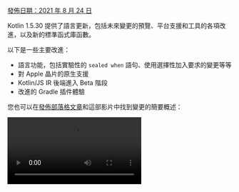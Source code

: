 [//]: # (title: Kotlin 1.5.30 的新功能)

[發佈日期：2021 年 8 月 24 日](releases.md#release-details)

Kotlin 1.5.30 提供了語言更新，包括未來變更的預覽、平台支援和工具的各項改進，以及新的標準函式庫函數。

以下是一些主要改進：
* 語言功能，包括實驗性的 `sealed when` 語句、使用選擇性加入要求的變更等等
* 對 Apple 晶片的原生支援
* Kotlin/JS IR 後端進入 Beta 階段
* 改進的 Gradle 插件體驗

您也可以在[發佈部落格文章](https://blog.jetbrains.com/kotlin/2021/08/kotlin-1-5-30-released/)和這部影片中找到變更的簡要概述：

<video src="https://www.youtube.com/v/rNbb3A9IdOo" title="Kotlin 1.5.30"/>

## 語言功能

Kotlin 1.5.30 呈現了未來語言變更的預覽，並改進了選擇性加入要求機制和型別推斷：
* [針對 `sealed` 類別和布林主體的詳盡 `when` 語句](#exhaustive-when-statements-for-sealed-and-boolean-subjects)
* [暫停函式作為超型別](#suspending-functions-as-supertypes)
* [要求對實驗性 API 的隱式使用進行選擇性加入](#requiring-opt-in-on-implicit-usages-of-experimental-apis)
* [針對不同目標使用選擇性加入要求註解的變更](#changes-to-using-opt-in-requirement-annotations-with-different-targets)
* [遞迴泛型型別的型別推斷改進](#improvements-to-type-inference-for-recursive-generic-types)
* [消除建構器推斷限制](#eliminating-builder-inference-restrictions)

### 針對 `sealed` 類別和布林主體的詳盡 `when` 語句

> 對於 `sealed`（詳盡）`when` 語句的支援是[實驗性](components-stability.md)的。它可能會隨時被移除或變更。
> 需要選擇性加入（詳情請見下文），您應僅用於評估目的。我們非常感謝您在 [YouTrack](https://youtrack.jetbrains.com/issue/KT-12380) 上提供回饋。
>
{style="warning"}

一個「詳盡的」 [`when`](control-flow.md#when-expressions-and-statements) 語句包含其主體所有可能型別或值的分支，或者針對特定型別並包含一個 `else` 分支以涵蓋任何其餘情況。

我們計劃很快禁止非詳盡的 `when` 語句，以使行為與 `when` 表達式保持一致。為了確保平穩遷移，您可以配置編譯器，使其在遇到帶有 `sealed` 類別或布林的非詳盡 `when` 語句時報告警告。此類警告將在 Kotlin 1.6 中預設出現，並將在稍後成為錯誤。

> 列舉 (Enums) 已會收到警告。
>
{style="note"}

```kotlin
sealed class Mode {
    object ON : Mode()
    object OFF : Mode()
}

fun main() {
    val x: Mode = Mode.ON
    when (x) { 
        Mode.ON -> println("ON")
    }
// WARNING: Non exhaustive 'when' statements on sealed classes/interfaces 
// will be prohibited in 1.7, add an 'OFF' or 'else' branch instead

    val y: Boolean = true
    when (y) {  
        true -> println("true")
    }
// WARNING: Non exhaustive 'when' statements on Booleans will be prohibited 
// in 1.7, add a 'false' or 'else' branch instead
}
```

要在 Kotlin 1.5.30 中啟用此功能，請使用語言版本 `1.6`。您也可以透過啟用[漸進模式](whatsnew13.md#progressive-mode)將警告變更為錯誤。

<tabs group="build-script">
<tab title="Kotlin" group-key="kotlin">

```kotlin
kotlin {
    sourceSets.all {
        languageSettings.apply {
            languageVersion = "1.6"
            //progressiveMode = true // false by default
        }
    }
}
```

</tab>
<tab title="Groovy" group-key="groovy">

```groovy
kotlin {
    sourceSets.all {
        languageSettings {
            languageVersion = '1.6'
            //progressiveMode = true // false by default
        }
    }
}
```

</tab>
</tabs>

### 暫停函式作為超型別

> 對於暫停函式作為超型別的支援是[實驗性](components-stability.md)的。它可能會隨時被移除或變更。
> 需要選擇性加入（詳情請見下文），您應僅用於評估目的。我們非常感謝您在 [YouTrack](https://youtrack.jetbrains.com/issue/KT-18707) 上提供回饋。
>
{style="warning"}

Kotlin 1.5.30 提供了在某些限制下將 `suspend` 函式型別用作超型別的預覽功能。

```kotlin
class MyClass: suspend () -> Unit {
    override suspend fun invoke() { TODO() }
}
```

使用 `-language-version 1.6` 編譯器選項來啟用該功能：

<tabs group="build-script">
<tab title="Kotlin" group-key="kotlin">

```kotlin
kotlin {
    sourceSets.all {
        languageSettings.apply {
            languageVersion = "1.6"
        }
    }
}
```

</tab>
<tab title="Groovy" group-key="groovy">

```groovy
kotlin {
    sourceSets.all {
        languageSettings {
            languageVersion = '1.6'
        }
    }
}
```

</tab>
</tabs>

該功能有以下限制：
* 您不能將普通的函式型別和 `suspend` 函式型別混合作為超型別。這是由於 JVM 後端中 `suspend` 函式型別的實作細節所致。它們在其中被表示為帶有標記介面的普通函式型別。由於標記介面，無法區分哪些超介面是 `suspend` 的，哪些是普通的。
* 您不能使用多個 `suspend` 函式超型別。如果存在型別檢查，您也不能使用多個普通的函式超型別。

### 要求對實驗性 API 的隱式使用進行選擇性加入

> 選擇性加入要求機制是[實驗性](components-stability.md)的。
> 它可能會隨時變更。 [了解如何選擇性加入](opt-in-requirements.md)。
> 僅用於評估目的。我們非常感謝您在 [YouTrack](https://youtrack.jetbrains.com/issues/KT) 上提供回饋。
>
{style="warning"}

函式庫的作者可以將實驗性 API 標記為[需要選擇性加入](opt-in-requirements.md#create-opt-in-requirement-annotations)，以告知使用者其實驗性狀態。當使用該 API 時，編譯器會發出警告或錯誤，並要求[明確同意](opt-in-requirements.md#opt-in-to-api)以抑制它。

在 Kotlin 1.5.30 中，編譯器將簽章中包含實驗性型別的任何聲明視為實驗性。也就是說，即使聲明未明確標記為需要選擇性加入，它也要求對實驗性 API 的隱式使用進行選擇性加入。例如，如果函式的回傳型別被標記為實驗性 API 元素，則該函式的使用需要您選擇性加入。

```kotlin
// Library code

@RequiresOptIn(message = "This API is experimental.")
@Retention(AnnotationRetention.BINARY)
@Target(AnnotationTarget.CLASS)
annotation class MyDateTime // Opt-in requirement annotation

@MyDateTime
class DateProvider // A class requiring opt-in

// Client code

// Warning: experimental API usage
fun createDateSource(): DateProvider { /* ... */ }

fun getDate(): Date {
    val dateSource = createDateSource() // Also warning: experimental API usage
    // ... 
}
```

了解更多關於[選擇性加入要求](opt-in-requirements.md)的資訊。

### 針對不同目標使用選擇性加入要求註解的變更

> 選擇性加入要求機制是[實驗性](components-stability.md)的。
> 它可能會隨時變更。 [了解如何選擇性加入](opt-in-requirements.md)。
> 僅用於評估目的。我們非常感謝您在 [YouTrack](https://youtrack.jetbrains.com/issues/KT) 上提供回饋。
>
{style="warning"}

Kotlin 1.5.30 針對在不同[目標](https://kotlinlang.org/api/latest/jvm/stdlib/kotlin.annotation/-target/)上使用和聲明選擇性加入要求註解，引入了新的規則。編譯器現在會針對在編譯時難以處理的使用案例報告錯誤。在 Kotlin 1.5.30 中：
* 禁止在使用點標記局部變數和值參數與選擇性加入要求註解。
* 只有當其基本聲明也被標記時，才允許標記覆寫。
* 禁止標記支援欄位和 getter。您可以改為標記基本屬性。
* 禁止在選擇性加入要求註解聲明點設定 `TYPE` 和 `TYPE_PARAMETER` 註解目標。

了解更多關於[選擇性加入要求](opt-in-requirements.md)的資訊。

### 遞迴泛型型別的型別推斷改進

在 Kotlin 和 Java 中，您可以定義一個遞迴泛型型別，該型別在其型別參數中引用自身。在 Kotlin 1.5.30 中，Kotlin 編譯器可以僅根據相應型別參數的上限來推斷型別引數，如果它是遞迴泛型型別。這使得創建各種遞迴泛型型別的模式成為可能，這些模式在 Java 中常用於建構器 API。

```kotlin
// Kotlin 1.5.20
val containerA = PostgreSQLContainer<Nothing>(DockerImageName.parse("postgres:13-alpine")).apply {
    withDatabaseName("db")
    withUsername("user")
    withPassword("password")
    withInitScript("sql/schema.sql")
}

// Kotlin 1.5.30
val containerB = PostgreSQLContainer(DockerImageName.parse("postgres:13-alpine"))
    .withDatabaseName("db")
    .withUsername("user")
    .withPassword("password")
    .withInitScript("sql/schema.sql")
```

您可以透過傳遞 `-Xself-upper-bound-inference` 或 `-language-version 1.6` 編譯器選項來啟用這些改進。請參閱 [此 YouTrack 議題](https://youtrack.jetbrains.com/issue/KT-40804) 中新支援使用案例的其他範例。

### 消除建構器推斷限制

建構器推斷是一種特殊型別的型別推斷，它允許您根據其 Lambda 引數內其他呼叫的型別資訊來推斷呼叫的型別引數。這在呼叫泛型建構器函式（例如 [`buildList()`](https://kotlinlang.org/api/latest/jvm/stdlib/kotlin.collections/build-list.html) 或 [`sequence()`](https://kotlinlang.org/api/latest/jvm/stdlib/kotlin.sequences/sequence.html)）時非常有用：`buildList { add("string") }`。

在此類 Lambda 引數內部，先前對使用建構器推斷嘗試推斷的型別資訊存在限制。這意味著您只能指定它而不能取得它。例如，您不能在 `buildList()` 的 Lambda 引數內部呼叫 [`get()`](https://kotlinlang.org/api/latest/jvm/stdlib/kotlin.collections/-list/get.html) 而不明確指定型別引數。

Kotlin 1.5.30 透過 `-Xunrestricted-builder-inference` 編譯器選項移除了這些限制。添加此選項以啟用先前禁止在泛型建構器函式的 Lambda 引數內部進行的呼叫：

```kotlin
@kotlin.ExperimentalStdlibApi
val list = buildList {
    add("a")
    add("b")
    set(1, null)
    val x = get(1)
    if (x != null) {
        removeAt(1)
    }
}

@kotlin.ExperimentalStdlibApi
val map = buildMap {
    put("a", 1)
    put("b", 1.1)
    put("c", 2f)
}
```

此外，您也可以使用 `-language-version 1.6` 編譯器選項啟用此功能。

## Kotlin/JVM

透過 Kotlin 1.5.30，Kotlin/JVM 獲得了以下功能：
* [註解類別的實例化](#instantiation-of-annotation-classes)
* [改進的空值性註解支援配置](#improved-nullability-annotation-support-configuration)

有關 JVM 平台上 Kotlin Gradle 插件更新的資訊，請參閱 [Gradle](#gradle) 部分。

### 註解類別的實例化

> 註解類別的實例化是[實驗性](components-stability.md)的。它可能會隨時被移除或變更。
> 需要選擇性加入（詳情請見下文），您應僅用於評估目的。我們非常感謝您在 [YouTrack](https://youtrack.jetbrains.com/issue/KT-45395) 上提供回饋。
>
{style="warning"}

透過 Kotlin 1.5.30，您現在可以在任意程式碼中呼叫[註解類別](annotations.md)的建構函式以取得結果實例。此功能涵蓋了與 Java 慣例相同的用例，該慣例允許實作註解介面。

```kotlin
annotation class InfoMarker(val info: String)

fun processInfo(marker: InfoMarker) = ...

fun main(args: Array<String>) {
    if (args.size != 0)
        processInfo(getAnnotationReflective(args))
    else
        processInfo(InfoMarker("default"))
}
```

使用 `-language-version 1.6` 編譯器選項來啟用此功能。請注意，所有目前的註解類別限制，例如定義非 `val` 參數或與次級建構函式不同的成員的限制，仍然保持不變。

在[此 KEEP](https://github.com/Kotlin/KEEP/blob/master/proposals/annotation-instantiation.md) 中了解更多關於註解類別實例化的資訊。

### 改進的空值性註解支援配置

Kotlin 編譯器可以讀取各種型別的[空值性註解](java-interop.md#nullability-annotations)以從 Java 取得空值性資訊。此資訊允許它在呼叫 Java 程式碼時報告 Kotlin 中的空值性不匹配。

在 Kotlin 1.5.30 中，您可以指定編譯器是否根據來自特定型別的空值性註解的資訊報告空值性不匹配。只需使用編譯器選項 `-Xnullability-annotations=@<package-name>:<report-level>`。在引數中，指定完全合格的空值性註解套件以及以下報告級別之一：
* `ignore` 以忽略空值性不匹配
* `warn` 以報告警告
* `strict` 以報告錯誤。

請參閱[支援的空值性註解的完整列表](java-interop.md#nullability-annotations)及其完全合格的套件名稱。

以下是一個範例，展示如何為新支援的 [RxJava](https://github.com/ReactiveX/RxJava) 3 空值性註解啟用錯誤報告：`-Xnullability-annotations=@io.reactivex.rxjava3.annotations:strict`。請注意，所有此類空值性不匹配預設為警告。

## Kotlin/Native

Kotlin/Native 獲得了各種變更和改進：
* [Apple 晶片支援](#apple-silicon-support)
* [改進的 CocoaPods Gradle 插件的 Kotlin DSL](#improved-kotlin-dsl-for-the-cocoapods-gradle-plugin)
* [與 Swift 5.5 `async/await` 的實驗性互通性](#experimental-interoperability-with-swift-5-5-async-await)
* [改進的 Swift/Objective-C 物件和伴隨物件映射](#improved-swift-objective-c-mapping-for-objects-and-companion-objects)
* [針對 MinGW 目標棄用不含匯入函式庫的 DLL 連結](#deprecation-of-linkage-against-dlls-without-import-libraries-for-mingw-targets)

### Apple 晶片支援

Kotlin 1.5.30 引入了對 [Apple 晶片](https://support.apple.com/en-us/HT211814)的原生支援。

先前，Kotlin/Native 編譯器和工具需要在 Apple 晶片主機上工作時的 [Rosetta 轉譯環境](https://developer.apple.com/documentation/apple-silicon/about-the-rosetta-translation-environment)。在 Kotlin 1.5.30 中，不再需要轉譯環境 – 編譯器和工具可以在 Apple 晶片硬體上執行，無需任何額外操作。

我們還引入了新的目標，使 Kotlin 程式碼在 Apple 晶片上原生執行：
* `macosArm64`
* `iosSimulatorArm64`
* `watchosSimulatorArm64`
* `tvosSimulatorArm64`

它們在基於 Intel 和 Apple 晶片的主機上都可用。所有現有目標在 Apple 晶片主機上也可用。

請注意，在 1.5.30 中，我們僅在 `kotlin-multiplatform` Gradle 插件中為 Apple 晶片目標提供了基本支援。特別是，新的模擬器目標未包含在 `ios`、`tvos` 和 `watchos` 目標捷徑中。
我們將繼續努力改進新目標的使用者體驗。

### 改進的 CocoaPods Gradle 插件的 Kotlin DSL

#### Kotlin/Native 框架的新參數

Kotlin 1.5.30 引入了改進的 CocoaPods Gradle 插件 DSL，用於 Kotlin/Native 框架。除了框架名稱外，您還可以在 Pod 配置中指定其他參數：
* 指定框架的動態或靜態版本
* 明確啟用匯出依賴項
* 啟用 Bitcode 嵌入

要使用新的 DSL，請將您的專案更新到 Kotlin 1.5.30，並在 `build.gradle(.kts)` 檔案的 `cocoapods` 部分中指定參數：

```kotlin
cocoapods {
    frameworkName = "MyFramework" // This property is deprecated 
    // and will be removed in future versions
    // New DSL for framework configuration:
    framework {
        // All Framework properties are supported
        // Framework name configuration. Use this property instead of 
        // deprecated 'frameworkName'
        baseName = "MyFramework"
        // Dynamic framework support
        isStatic = false
        // Dependency export
        export(project(":anotherKMMModule"))
        transitiveExport = false // This is default.
        // Bitcode embedding
        embedBitcode(BITCODE)
    }
}
```

#### 支援 Xcode 配置的自訂名稱

Kotlin CocoaPods Gradle 插件支援 Xcode 建置配置中的自訂名稱。如果您在 Xcode 中為建置配置使用特殊名稱，例如 `Staging`，這也將有所幫助。

要指定自訂名稱，請在 `build.gradle(.kts)` 檔案的 `cocoapods` 部分中使用 `xcodeConfigurationToNativeBuildType` 參數：

```kotlin
cocoapods {
    // Maps custom Xcode configuration to NativeBuildType
    xcodeConfigurationToNativeBuildType["CUSTOM_DEBUG"] = NativeBuildType.DEBUG
    xcodeConfigurationToNativeBuildType["CUSTOM_RELEASE"] = NativeBuildType.RELEASE
}
```

此參數不會出現在 Podspec 檔案中。當 Xcode 執行 Gradle 建置過程時，Kotlin CocoaPods Gradle 插件將選擇必要的原生建置型別。

> 無需聲明 `Debug` 和 `Release` 配置，因為它們預設受支援。
>
{style="note"}

### 與 Swift 5.5 `async/await` 的實驗性互通性

> 與 Swift `async/await` 的並發互通性是[實驗性](components-stability.2md)的。它可能會隨時被移除或變更。
> 您應僅用於評估目的。我們非常感謝您在 [YouTrack](https://youtrack.jetbrains.com/issue/KT-47610) 上提供回饋。
>
{style="warning"}

我們在 1.4.0 中添加了[支援從 Objective-C 和 Swift 呼叫 Kotlin 的暫停函式](whatsnew14.md#support-for-kotlin-s-suspending-functions-in-swift-and-objective-c)，現在我們正在改進它，以跟上 Swift 5.5 的新功能 – [帶有 `async` 和 `await` 修飾符的並發](https://github.com/apple/swift-evolution/blob/main/proposals/0296-async-await.md)。

Kotlin/Native 編譯器現在會為具有可空回傳型別的暫停函式，在生成的 Objective-C 標頭中發出 `_Nullable_result` 屬性。這使得從 Swift 呼叫它們作為 `async` 函式時，可以具有適當的空值性。

請注意，此功能是實驗性的，未來可能會受到 Kotlin 和 Swift 變更的影響。目前，我們提供此功能的預覽，它具有某些限制，我們渴望聽到您的想法。在[此 YouTrack 議題](https://youtrack.jetbrains.com/issue/KT-47610) 中了解其目前狀態並留下您的回饋。

### 改進的 Swift/Objective-C 物件和伴隨物件映射

現在，以對於原生 iOS 開發人員更直觀的方式取得物件和伴隨物件。例如，如果您在 Kotlin 中有以下物件：

```kotlin
object MyObject {
    val x = "Some value"
}

class MyClass {
    companion object {
        val x = "Some value"
    }
}
```

要在 Swift 中存取它們，您可以使用 `shared` 和 `companion` 屬性：

```swift
MyObject.shared
MyObject.shared.x
MyClass.companion
MyClass.Companion.shared
```

了解更多關於 [Swift/Objective-C 互通性](native-objc-interop.md)的資訊。

### 針對 MinGW 目標棄用不含匯入函式庫的 DLL 連結

[LLD](https://lld.llvm.org/) 是 LLVM 專案中的連結器，我們計劃開始在 Kotlin/Native 中將其用於 MinGW 目標，因為它比預設的 ld.bfd 具有優勢 – 主要在於其更好的效能。

然而，最新穩定版 LLD 不支援針對 MinGW (Windows) 目標直接連結 DLL。此類連結需要使用[匯入函式庫](https://stackoverflow.com/questions/3573475/how-does-the-import-library-work-details/3573527#3573527)。儘管 Kotlin/Native 1.5.30 不需要它們，但我們正在添加警告以告知您此類用法與未來將成為 MinGW 預設連結器的 LLD 不兼容。

請在[此 YouTrack 議題](https://youtrack.jetbrains.com/issue/KT-47605) 中分享您對過渡到 LLD 連結器的想法和疑慮。

## Kotlin 多平台

1.5.30 為 Kotlin 多平台帶來了以下顯著更新：
* [在共享原生程式碼中使用自訂 `cinterop` 函式庫的能力](#ability-to-use-custom-cinterop-libraries-in-shared-native-code)
* [支援 XCFrameworks](#support-for-xcframeworks)
* [Android 構件的新預設發佈設定](#new-default-publishing-setup-for-android-artifacts)

### 在共享原生程式碼中使用自訂 `cinterop` 函式庫的能力

Kotlin 多平台提供了一個[選項](https://www.jetbrains.com/help/kotlin-multiplatform-dev/multiplatform-share-on-platforms.html#connect-platform-specific-libraries)，可以在共享原始碼集中使用平台相關的 interop 函式庫。在 1.5.30 之前，這僅適用於 Kotlin/Native 發行版隨附的[平台函式庫](native-platform-libs.md)。從 1.5.30 開始，您可以將其與您的自訂 `cinterop` 函式庫一起使用。要啟用此功能，請在您的 `gradle.properties` 中添加 `kotlin.mpp.enableCInteropCommonization=true` 屬性：

```none
kotlin.mpp.enableGranularSourceSetsMetadata=true
kotlin.native.enableDependencyPropagation=false
kotlin.mpp.enableCInteropCommonization=true
```

### 支援 XCFrameworks

所有 Kotlin 多平台專案現在都可以將 XCFrameworks 作為輸出格式。Apple 引入 XCFrameworks 作為通用 (fat) 框架的替代品。藉助 XCFrameworks，您可以：
* 將所有目標平台和架構的邏輯收集到一個單一捆綁包中。
* 無需在將應用程式發佈到 App Store 之前移除所有不必要的架構。

如果您希望將 Kotlin 框架用於 Apple M1 上的裝置和模擬器，XCFrameworks 非常有用。

要使用 XCFrameworks，請更新您的 `build.gradle(.kts)` 腳本：

<tabs group="build-script">
<tab title="Kotlin" group-key="kotlin">

```kotlin
import org.jetbrains.kotlin.gradle.plugin.mpp.apple.XCFramework

plugins {
    kotlin("multiplatform")
}

kotlin {
    val xcf = XCFramework()
  
    ios {
        binaries.framework {
            baseName = "shared"
            xcf.add(this)
        }
    }
    watchos {
        binaries.framework {
            baseName = "shared"
            xcf.add(this)
        }
    }
    tvos {
        binaries.framework {
            baseName = "shared"
            xcf.add(this)
        }
    }
}
```

</tab>
<tab title="Groovy" group-key="groovy">

```groovy
import org.jetbrains.kotlin.gradle.plugin.mpp.apple.XCFrameworkConfig

plugins {
    id 'org.jetbrains.kotlin.multiplatform'
}

kotlin {
    def xcf = new XCFrameworkConfig(project)

    ios {
        binaries.framework {
            baseName = "shared"
            xcf.add(it)
        }
    }
    watchos {
        binaries.framework {
            baseName = "shared"
            xcf.add(it)
        }
    }
    tvos {
        binaries.framework {
            baseName = "shared"
            xcf.add(it)
        }
    }
}
```

</tab>
</tabs>

當您聲明 XCFrameworks 時，將註冊以下新的 Gradle 任務：
* `assembleXCFramework`
* `assembleDebugXCFramework` (額外的偵錯構件，[包含 dSYMs](native-ios-symbolication.md))
* `assembleReleaseXCFramework`

在[此 WWDC 影片](https://developer.apple.com/videos/play/wwdc2019/416/)中了解更多關於 XCFrameworks 的資訊。

### Android 構件的新預設發佈設定

使用 `maven-publish` Gradle 插件，您可以透過在建置腳本中指定 [Android 變體](https://developer.android.com/studio/build/build-variants)名稱來[發佈您的多平台函式庫以用於 Android 目標](https://www.jetbrains.com/help/kotlin-multiplatform-dev/multiplatform-publish-lib-setup.html#publish-an-android-library)。Kotlin Gradle 插件將自動生成發佈內容。

在 1.5.30 之前，生成的發佈[中繼資料](https://docs.gradle.org/current/userguide/publishing_gradle_module_metadata.html)包含每個已發佈 Android 變體的建置型別屬性，使其僅與函式庫消費者使用的相同建置型別兼容。Kotlin 1.5.30 引入了新的預設發佈設定：
* 如果專案發佈的所有 Android 變體都具有相同的建置型別屬性，則已發佈的變體將不具有建置型別屬性，並且將與任何建置型別兼容。
* 如果已發佈的變體具有不同的建置型別屬性，則只有那些具有 `release` 值的變體將在沒有建置型別屬性的情況下發佈。這使得 `release` 變體與消費者端的任何建置型別兼容，而其他非 `release` 變體將僅與相符的消費者建置型別兼容。

要選擇退出並保留所有變體的建置型別屬性，您可以設定此 Gradle 屬性：`kotlin.android.buildTypeAttribute.keep=true`。

## Kotlin/JS

Kotlin/JS 在 1.5.30 中有兩項主要改進：
* [JS IR 編譯器後端進入 Beta 階段](#js-ir-compiler-backend-reaches-beta)
* [使用 Kotlin/JS IR 後端的應用程式提供更好的偵錯體驗](#better-debugging-experience-for-applications-with-the-kotlin-js-ir-backend)

### JS IR 編譯器後端進入 Beta 階段

基於 IR 的[編譯器後端](whatsnew14.md#unified-backends-and-extensibility)（在 1.4.0 中以 [Alpha](components-stability.md) 形式引入，用於 Kotlin/JS）已進入 Beta 階段。

先前，我們發佈了 [JS IR 後端遷移指南](js-ir-migration.md)，以幫助您將專案遷移到新的後端。現在，我們想介紹 [Kotlin/JS 檢查套件](https://plugins.jetbrains.com/plugin/17183-kotlin-js-inspection-pack/) IDE 插件，它直接在 IntelliJ IDEA 中顯示所需的變更。

### 使用 Kotlin/JS IR 後端的應用程式提供更好的偵錯體驗

Kotlin 1.5.30 為 Kotlin/JS IR 後端帶來了 JavaScript 原始碼映射生成。這將在使用 IR 後端時改進 Kotlin/JS 的偵錯體驗，提供完整的偵錯支援，包括中斷點、單步執行以及帶有適當原始碼參考的可讀堆疊追蹤。

了解如何在[瀏覽器或 IntelliJ IDEA Ultimate 中偵錯 Kotlin/JS](js-debugging.md)。

## Gradle

作為我們[改進 Kotlin Gradle 插件使用者體驗](https://youtrack.jetbrains.com/issue/KT-45778)使命的一部分，我們實作了以下功能：
* [支援 Java 工具鏈](#support-for-java-toolchains)，其中包括[針對較舊 Gradle 版本的 `UsesKotlinJavaToolchain` 介面，指定 JDK 主目錄的能力](#ability-to-specify-jdk-home-with-useskotlinjavatoolchain-interface)
* [更輕鬆地明確指定 Kotlin 守護行程的 JVM 參數](#easier-way-to-explicitly-specify-kotlin-daemon-jvm-arguments)

### 支援 Java 工具鏈

Gradle 6.7 引入了「[Java 工具鏈支援](https://docs.gradle.org/current/userguide/toolchains.html)」功能。
使用此功能，您可以：
* 使用與 Gradle 不同的 JDK 和 JRE 執行編譯、測試和可執行檔。
* 使用未發佈的語言版本編譯和測試程式碼。

透過工具鏈支援，Gradle 可以自動偵測本地 JDK 並安裝建置所需的缺失 JDK。現在，Gradle 本身可以在任何 JDK 上執行，並且仍然重複使用[建置快取功能](gradle-compilation-and-caches.md#gradle-build-cache-support)。

Kotlin Gradle 插件支援 Kotlin/JVM 編譯任務的 Java 工具鏈。
Java 工具鏈：
* 設定適用於 JVM 目標的 [`jdkHome` 選項](gradle-compiler-options.md#attributes-specific-to-jvm)。
  > [直接設定 `jdkHome` 選項的功能已被棄用](https://youtrack.jetbrains.com/issue/KT-46541)。
  >
  {style="warning"}

* 如果使用者未明確設定 `jvmTarget` 選項，則將 [`kotlinOptions.jvmTarget`](gradle-compiler-options.md#attributes-specific-to-jvm) 設定為工具鏈的 JDK 版本。
  如果未配置工具鏈，`jvmTarget` 欄位將使用預設值。了解更多關於[JVM 目標兼容性](gradle-configure-project.md#check-for-jvm-target-compatibility-of-related-compile-tasks)的資訊。

* 影響 [`kapt` 工作行程](kapt.md#run-kapt-tasks-in-parallel)在哪個 JDK 上執行。

使用以下程式碼設定工具鏈。將佔位符 `<MAJOR_JDK_VERSION>` 替換為您要使用的 JDK 版本：

<tabs group="build-script">
<tab title="Kotlin" group-key="kotlin">

```kotlin
kotlin {
    jvmToolchain {
        (this as JavaToolchainSpec).languageVersion.set(JavaLanguageVersion.of(<MAJOR_JDK_VERSION>)) // "8"
    }
}
```

</tab>
<tab title="Groovy" group-key="groovy">

```groovy
kotlin {
    jvmToolchain {
        languageVersion.set(JavaLanguageVersion.of(<MAJOR_JDK_VERSION>)) // "8"
    }
}
```

</tab>
</tabs>

請注意，透過 `kotlin` 擴展設定工具鏈也會更新 Java 編譯任務的工具鏈。

您可以透過 `java` 擴展設定工具鏈，並且 Kotlin 編譯任務將使用它：

```kotlin
java {
    toolchain {
        languageVersion.set(JavaLanguageVersion.of(<MAJOR_JDK_VERSION>)) // "8"
    }
}
```

有關為 `KotlinCompile` 任務設定任何 JDK 版本的資訊，請查閱關於[使用任務 DSL 設定 JDK 版本](gradle-configure-project.md#set-jdk-version-with-the-task-dsl)的文檔。

對於 Gradle 6.1 到 6.6 版本，[使用 `UsesKotlinJavaToolchain` 介面設定 JDK 主目錄](#ability-to-specify-jdk-home-with-useskotlinjavatoolchain-interface)。

### 針對較舊 Gradle 版本的 `UsesKotlinJavaToolchain` 介面，指定 JDK 主目錄的能力

所有支援透過 [`kotlinOptions`](gradle-compiler-options.md) 設定 JDK 的 Kotlin 任務現在都實作了 `UsesKotlinJavaToolchain` 介面。要設定 JDK 主目錄，請填寫您的 JDK 路徑並替換 `<JDK_VERSION>` 佔位符：

<tabs group="build-script">
<tab title="Kotlin" group-key="kotlin">

```kotlin
project.tasks
    .withType<UsesKotlinJavaToolchain>()
    .configureEach {
        it.kotlinJavaToolchain.jdk.use(
            "/path/to/local/jdk",
            JavaVersion.<LOCAL_JDK_VERSION>
        )
    }
```

</tab>
<tab title="Groovy" group-key="groovy">

```groovy
project.tasks
    .withType(UsesKotlinJavaToolchain.class)
    .configureEach {
        it.kotlinJavaToolchain.jdk.use(
            '/path/to/local/jdk',
            JavaVersion.<LOCAL_JDK_VERSION>
        )
    }
```

</tab>
</tabs>

對於 Gradle 6.1 到 6.6 版本，請使用 `UsesKotlinJavaToolchain` 介面。從 Gradle 6.7 開始，請改用 [Java 工具鏈](#support-for-java-toolchains)。

使用此功能時，請注意 [kapt 任務工作行程](kapt.md#run-kapt-tasks-in-parallel)將僅使用[程序隔離模式](https://docs.gradle.org/current/userguide/worker_api.html#changing_the_isolation_mode)，並且 `kapt.workers.isolation` 屬性將被忽略。

### 更輕鬆地明確指定 Kotlin 守護行程的 JVM 參數

在 Kotlin 1.5.30 中，Kotlin 守護行程的 JVM 參數有了新的邏輯。以下列表中的每個選項都會覆寫其之前的選項：

* 如果未指定任何內容，Kotlin 守護行程將繼承 Gradle 守護行程的參數（與以前相同）。例如，在 `gradle.properties` 檔案中：

    ```none
    org.gradle.jvmargs=-Xmx1500m -Xms=500m
    ```

* 如果 Gradle 守護行程的 JVM 參數具有 `kotlin.daemon.jvm.options` 系統屬性，則像以前一樣使用它：

    ```none
    org.gradle.jvmargs=-Dkotlin.daemon.jvm.options=-Xmx1500m -Xms=500m
    ```

* 您可以在 `gradle.properties` 檔案中添加 `kotlin.daemon.jvmargs` 屬性：

    ```none
    kotlin.daemon.jvmargs=-Xmx1500m -Xms=500m
    ```

* 您可以在 `kotlin` 擴展中指定參數：

  <tabs group="build-script">
    <tab title="Kotlin" group-key="kotlin">

    ```kotlin
    kotlin {
        kotlinDaemonJvmArgs = listOf("-Xmx486m", "-Xms256m", "-XX:+UseParallelGC")
    }
    ```

    </tab>
    <tab title="Groovy" group-key="groovy">

    ```groovy
    kotlin {
        kotlinDaemonJvmArgs = ["-Xmx486m", "-Xms256m", "-XX:+UseParallelGC"]
    }
    ```

    </tab>
    </tabs>

* 您可以為特定任務指定參數：

    <tabs group="build-script">
    <tab title="Kotlin" group-key="kotlin">

    ```kotlin
    tasks
        .matching { it.name == "compileKotlin" && it is CompileUsingKotlinDaemon }
        .configureEach {
            (this as CompileUsingKotlinDaemon).kotlinDaemonJvmArguments.set(listOf("-Xmx486m", "-Xms256m", "-XX:+UseParallelGC"))
        }
    ```

    </tab>
    <tab title="Groovy" group-key="groovy">
  
    ```groovy
    tasks
        .matching {
            it.name == "compileKotlin" && it instanceof CompileUsingKotlinDaemon
        }
        .configureEach {
            kotlinDaemonJvmArguments.set(["-Xmx1g", "-Xms512m"])
        }
    ```

    </tab>
    </tabs>

    > 在此情況下，新 Kotlin 守護行程實例可能會在任務執行時啟動。請參閱 [Kotlin 守護行程與 JVM 參數的互動](gradle-compilation-and-caches.md#setting-kotlin-daemon-s-jvm-arguments) 了解更多資訊。
    >
    {style="note"}

有關 Kotlin 守護行程的更多資訊，請參閱 [Kotlin 守護行程以及如何與 Gradle 一起使用](gradle-compilation-and-caches.md#the-kotlin-daemon-and-how-to-use-it-with-gradle)。

## 標準函式庫

Kotlin 1.5.30 正在改進標準函式庫的 `Duration` 和 `Regex` API：
* [變更 `Duration.toString()` 輸出](#changing-duration-tostring-output)
* [從字串解析 `Duration`](#parsing-duration-from-string)
* [在特定位置使用 `Regex` 進行匹配](#matching-with-regex-at-a-particular-position)
* [將 `Regex` 分割成序列](#splitting-regex-to-a-sequence)

### 變更 `Duration.toString()` 輸出

> `Duration` API 是[實驗性](components-stability.md)的。它可能會隨時被移除或變更。
> 僅用於評估目的。我們非常感謝您在 [YouTrack](https://youtrack.jetbrains.com/issues/KT) 上提供回饋。
>
{style="warning"}

在 Kotlin 1.5.30 之前，[`Duration.toString()`](https://kotlinlang.org/api/latest/jvm/stdlib/kotlin.time/-duration/to-string.html) 函式會回傳其引數的字串表示形式，以產生最緊湊和可讀數值的單位表示。
從現在開始，它將回傳表示為數值組件組合的字串值，每個組件都有自己的單位。
每個組件是一個數字，後跟單位的縮寫名稱：`d`、`h`、`m`、`s`。例如：

|**函式呼叫範例**|**先前輸出**|**目前輸出**|
| --- | --- | --- |
Duration.days(45).toString()|`45.0d`|`45d`|
Duration.days(1.5).toString()|`36.0h`|`1d 12h`|
Duration.minutes(1230).toString()|`20.5h`|`20h 30m`|
Duration.minutes(2415).toString()|`40.3h`|`1d 16h 15m`|
Duration.minutes(920).toString()|`920m`|`15h 20m`|
Duration.seconds(1.546).toString()|`1.55s`|`1.546s`|
Duration.milliseconds(25.12).toString()|`25.1ms`|`25.12ms`|

負持續時間的表示方式也已變更。負持續時間以減號 (`-`) 為前綴，如果它由多個組件組成，則用圓括號包圍：`-12m` 和 `-(1h 30m)`。

請注意，小於一秒的短持續時間表示為單個數字，帶有其中一個亞秒單位。例如，`ms`（毫秒）、`us`（微秒）或 `ns`（奈秒）：`140.884ms`、`500us`、`24ns`。不再使用科學記號表示它們。

如果您想以單一單位表示持續時間，請使用重載的 `Duration.toString(unit, decimals)` 函式。

> 在某些情況下，包括序列化和交換，我們建議使用 [`Duration.toIsoString()`](https://kotlinlang.org/api/latest/jvm/stdlib/kotlin.time/-duration/to-iso-string.html)。`Duration.toIsoString()` 使用更嚴格的 [ISO-8601](https://www.iso.org/iso-8601-date-and-time-format.html) 格式，而非 `Duration.toString()`。
>
{style="note"}

### 從字串解析 `Duration`

> `Duration` API 是[實驗性](components-stability.md)的。它可能會隨時被移除或變更。
> 僅用於評估目的。我們非常感謝您在[此議題](https://github.com/Kotlin/KEEP/issues/190)上提供回饋。
>
{style="warning"}

在 Kotlin 1.5.30 中，`Duration` API 中有新的函式：
* [`parse()`](https://kotlinlang.org/api/latest/jvm/stdlib/kotlin.time/-duration/parse.html)，支援解析以下輸出的內容：
    * [`toString()`](https://kotlinlang.org/api/latest/jvm/stdlib/kotlin.time/-duration/to-string.html)。
    * [`toString(unit, decimals)`](https://kotlinlang.org/api/latest/jvm/stdlib/kotlin.time/-duration/to-string.html)。
    * [`toIsoString()`](https://kotlinlang.org/api/latest/jvm/stdlib/kotlin.time/-duration/to-iso-string.html)。
* [`parseIsoString()`](https://kotlinlang.org/api/latest/jvm/stdlib/kotlin.time/-duration/parse-iso-string.html)，它只從 `toIsoString()` 產生的格式中解析。
* [`parseOrNull()`](https://kotlinlang.org/api/latest/jvm/stdlib/kotlin.time/-duration/parse-or-null.html) 和 [`parseIsoStringOrNull()`](https://kotlinlang.org/api/latest/jvm/stdlib/kotlin.time/-duration/parse-iso-string-or-null.html)，它們的行為與上述函式類似，但在無效持續時間格式時回傳 `null` 而不是拋出 `IllegalArgumentException`。

以下是 `parse()` 和 `parseOrNull()` 用法的一些範例：

```kotlin
import kotlin.time.Duration
import kotlin.time.ExperimentalTime

@ExperimentalTime
fun main() {
//sampleStart
    val isoFormatString = "PT1H30M"
    val defaultFormatString = "1h 30m"
    val singleUnitFormatString = "1.5h"
    val invalidFormatString = "1 hour 30 minutes"
    println(Duration.parse(isoFormatString)) // "1h 30m"
    println(Duration.parse(defaultFormatString)) // "1h 30m"
    println(Duration.parse(singleUnitFormatString)) // "1h 30m"
    //println(Duration.parse(invalidFormatString)) // throws exception
    println(Duration.parseOrNull(invalidFormatString)) // "null"
//sampleEnd
}
```
{kotlin-runnable="true" kotlin-min-compiler-version="1.5" validate="false"}

以下是 `parseIsoString()` 和 `parseIsoStringOrNull()` 用法的一些範例：

```kotlin
import kotlin.time.Duration
import kotlin.time.ExperimentalTime

@ExperimentalTime
fun main() {
//sampleStart
    val isoFormatString = "PT1H30M"
    val defaultFormatString = "1h 30m"
    println(Duration.parseIsoString(isoFormatString)) // "1h 30m"
    //println(Duration.parseIsoString(defaultFormatString)) // throws exception
    println(Duration.parseIsoStringOrNull(defaultFormatString)) // "null"
//sampleEnd
}
```
{kotlin-runnable="true" kotlin-min-compiler-version="1.5" validate="false"}

### 在特定位置使用 `Regex` 進行匹配

> `Regex.matchAt()` 和 `Regex.matchesAt()` 函式是[實驗性](components-stability.md)的。它們可能會隨時被移除或變更。
> 僅用於評估目的。我們非常感謝您在 [YouTrack](https://youtrack.jetbrains.com/issue/KT-34021) 上提供回饋。
>
{style="warning"}

新的 `Regex.matchAt()` 和 `Regex.matchesAt()` 函式提供了一種方法來檢查正規表達式是否在 `String` 或 `CharSequence` 中的特定位置具有精確匹配。

`matchesAt()` 回傳一個布林結果：

```kotlin
fun main(){
//sampleStart
    val releaseText = "Kotlin 1.5.30 is released!"
    // regular expression: one digit, dot, one digit, dot, one or more digits
    val versionRegex = "\\d[.]\\d[.]\\d+".toRegex()
    println(versionRegex.matchesAt(releaseText, 0)) // "false"
    println(versionRegex.matchesAt(releaseText, 7)) // "true"
//sampleEnd
}
```
{kotlin-runnable="true" kotlin-min-compiler-version="1.5" validate="false"}

`matchAt()` 回傳匹配（如果找到）或 `null`（如果未找到）：

```kotlin
fun main(){
//sampleStart
    val releaseText = "Kotlin 1.5.30 is released!"
    val versionRegex = "\\d[.]\\d[.]\\d+".toRegex()
    println(versionRegex.matchAt(releaseText, 0)) // "null"
    println(versionRegex.matchAt(releaseText, 7)?.value) // "1.5.30"
//sampleEnd
}
```
{kotlin-runnable="true" kotlin-min-compiler-version="1.5" validate="false"}

### 將 `Regex` 分割成序列

> `Regex.splitToSequence()` 和 `CharSequence.splitToSequence(Regex)` 函式是[實驗性](components-stability.md)的。它們可能會隨時被移除或變更。
> 僅用於評估目的。我們非常感謝您在 [YouTrack](https://youtrack.jetbrains.com/issue/KT-23351) 上提供回饋。
>
{style="warning"}

新的 `Regex.splitToSequence()` 函式是 [`split()`](https://kotlinlang.org/api/latest/jvm/stdlib/kotlin.text/-regex/split.html) 的延遲對應物。它圍繞給定正規表達式的匹配來分割字串，但它將結果作為一個[序列](sequences.md)回傳，以便對此結果的所有操作都是延遲執行的。

```kotlin
fun main(){
//sampleStart
    val colorsText = "green, red , brown&blue, orange, pink&green"
    val regex = "[,\\s]+".toRegex()
    val mixedColor = regex.splitToSequence(colorsText)
        .onEach { println(it) }
        .firstOrNull { it.contains('&') }
    println(mixedColor) // "brown&blue"
//sampleEnd
}
```
{kotlin-runnable="true" kotlin-min-compiler-version="1.5" validate="false"}

一個類似的函式也已添加到 `CharSequence` 中：

```kotlin
    val mixedColor = colorsText.splitToSequence(regex)
```
{kotlin-runnable="false"}

## Serialization 1.3.0-RC

`kotlinx.serialization` [1.3.0-RC](https://github.com/Kotlin/kotlinx.serialization/releases/tag/v1.3.0-RC) 帶來了
新的 JSON 序列化功能：
* Java IO 串流序列化
* 對預設值進行屬性層級控制
* 從序列化中排除空值的選項
* 多型序列化中的自訂類別鑑別器

在[變更日誌](https://github.com/Kotlin/kotlinx.serialization/releases/tag/v1.3.0-RC)中了解更多資訊。
<!-- and the [kotlinx.serialization 1.3.0 release blog post](TODO). -->